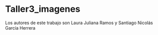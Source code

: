 # Taller3_imagenes

Los autores de este trabajo son Laura Juliana Ramos y Santiago Nicolás García Herrera 
